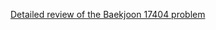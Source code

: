 [Detailed review of the Baekjoon 17404 problem](https://choicube84.github.io/study/2024/02/08/baekjoon_17404.html)